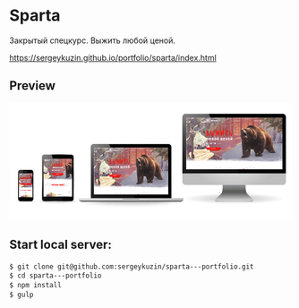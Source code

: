 # Sparta
Закрытый спецкурс. Выжить любой ценой.

<https://sergeykuzin.github.io/portfolio/sparta/index.html>

## Preview
![preview.png](./preview-sparta.png)

## Start local server:
```sh
$ git clone git@github.com:sergeykuzin/sparta---portfolio.git
$ cd sparta---portfolio
$ npm install
$ gulp
```
